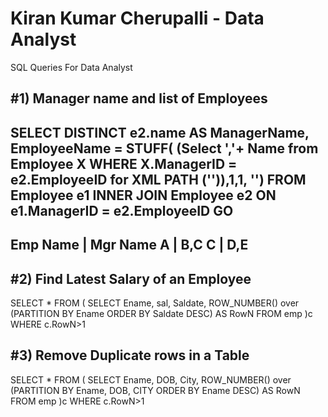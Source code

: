 # Kiran Kumar Cherupalli - Data Analyst

SQL Queries For Data Analyst

#1) Manager name and list of Employees
----------------------------------------
SELECT DISTINCT e2.name AS ManagerName, EmployeeName = STUFF(
(Select ','+ Name from Employee X WHERE X.ManagerID = e2.EmployeeID for XML PATH ('')),1,1, '')
FROM Employee e1
INNER JOIN Employee e2
ON e1.ManagerID = e2.EmployeeID
GO
---------------------
Emp Name | Mgr Name
A        | B,C
C        | D,E
---------------------

#2) Find Latest Salary of an Employee
----------------------------------------------
SELECT * FROM (
SELECT Ename, sal, Saldate, ROW_NUMBER() over (PARTITION BY Ename ORDER BY Saldate DESC) AS RowN FROM emp
)c 
WHERE c.RowN>1

#3) Remove Duplicate rows in a Table
----------------------------------------------
SELECT * FROM (
SELECT Ename, DOB, City, ROW_NUMBER() over (PARTITION BY Ename, DOB, CITY ORDER BY Ename DESC) AS RowN FROM emp
)c 
WHERE c.RowN>1


